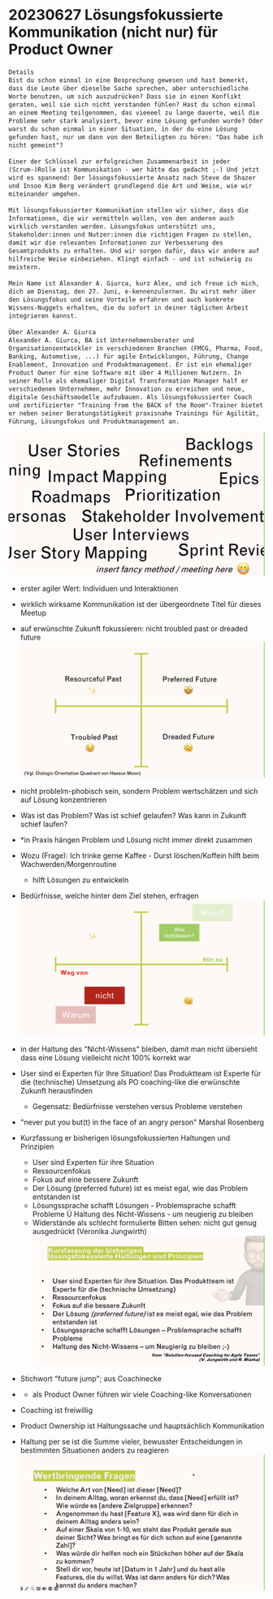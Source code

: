 # 20230627 Lösungsfokussierte Kommunikation (nicht nur) für Product Owner

```
Details
Bist du schon einmal in eine Besprechung gewesen und hast bemerkt, dass die Leute über dieselbe Sache sprechen, aber unterschiedliche Worte benutzen, um sich auszudrücken? Dass sie in einen Konflikt geraten, weil sie sich nicht verstanden fühlen? Hast du schon einmal an einem Meeting teilgenommen, das vieeeel zu lange dauerte, weil die Probleme sehr stark analysiert, bevor eine Lösung gefunden wurde? Oder warst du schon einmal in einer Situation, in der du eine Lösung gefunden hast, nur um dann von den Beteiligten zu hören: "Das habe ich nicht gemeint"?

Einer der Schlüssel zur erfolgreichen Zusammenarbeit in jeder (Scrum-)Rolle ist Kommunikation - wer hätte das gedacht ;-) Und jetzt wird es spannend: Der lösungsfokussierte Ansatz nach Steve de Shazer und Insoo Kim Berg verändert grundlegend die Art und Weise, wie wir miteinander umgehen.

Mit lösungsfokussierter Kommunikation stellen wir sicher, dass die Informationen, die wir vermitteln wollen, von den anderen auch wirklich verstanden werden. Lösungsfokus unterstützt uns, Stakeholder:innen und Nutzer:innen die richtigen Fragen zu stellen, damit wir die relevanten Informationen zur Verbesserung des Gesamtprodukts zu erhalten. Und wir sorgen dafür, dass wir andere auf hilfreiche Weise einbeziehen. Klingt einfach - und ist schwierig zu meistern.

Mein Name ist Alexander A. Giurca, kurz Alex, und ich freue ich mich, dich am Dienstag, den 27. Juni, e-kennenzulernen. Du wirst mehr über den Lösungsfokus und seine Vorteile erfahren und auch konkrete Wissens-Nuggets erhalten, die du sofort in deiner täglichen Arbeit integrieren kannst.

Über Alexander A. Giurca
Alexander A. Giurca, BA ist Unternehmensberater und Organisationsentwickler in verschiedenen Branchen (FMCG, Pharma, Food, Banking, Automotive, ...) für agile Entwicklungen, Führung, Change Enablement, Innovation und Produktmanagement. Er ist ein ehemaliger Product Owner für eine Software mit über 4 Millionen Nutzern. In seiner Rolle als ehemaliger Digital Transformation Manager half er verschiedenen Unternehmen, mehr Innovation zu erreichen und neue, digitale Geschäftsmodelle aufzubauen. Als lösungsfokussierter Coach und zertifizierter "Training from the BACK of the Room"-Trainer bietet er neben seiner Beratungstätigkeit praxisnahe Trainings für Agilität, Führung, Lösungsfokus und Produktmanagement an.
```

![](img00.png)
* erster agiler Wert: Individuen und Interaktionen
* wirklich wirksame Kommunikation ist der übergeordnete Titel für dieses Meetup
* auf erwünschte Zukunft fokussieren: nicht troubled past or dreaded future
![](img01.png)
* nicht problelm-phobisch sein, sondern Problem wertschätzen und sich auf Lösung konzentrieren
* Was ist das Problem? Was ist schief gelaufen? Was kann in Zukunft schief laufen?
* *in Praxis hängen Problem und Lösung nicht immer direkt zusammen
* Wozu (Frage): Ich trinke gerne Kaffee - Durst löschen/Koffein hilft beim Wachwerden/Morgenroutine
  * hilft Lösungen zu entwickeln
 * Bedürfnisse, welche hinter dem Ziel stehen, erfragen
 ![](img02.png)
* in der Haltung des "Nicht-Wissens" bleiben, damit man nicht übersieht dass eine Lösung vielleicht nicht 100% korrekt war
* User sind ei Experten für Ihre Situation! Das Produktteam ist Experte für die (technische) Umsetzung
  als PO coaching-like die erwünschte Zukunft herausfinden
   * Gegensatz: Bedürfnisse verstehen versus Probleme verstehen
* "never put you but(t) in the face of an angry person" Marshal Rosenberg
* Kurzfassung er bisherigen lösungsfokussierten Haltungen und Prinzipien
  * User sind Experten für ihre Situation
  * Ressourcenfokus
  * Fokus auf eine bessere Zukunft
  * Der Lösung (preferred future) ist es meist egal, wie das Problem entstanden ist
  * Lösungssprache schafft Lösungen - Problemsprache schafft Probleme
  Ü Haltung des Nicht-Wissens - um neugierig zu bleiben
  * Widerstände als schlecht formulierte Bitten sehen: nicht gut genug ausgedrückt (Veronika Jungwirth)
![](img03.png)
* Stichwort "future jump"; aus Coachinecke
* * als Product Owner führen wir viele Coaching-like Konversationen

* Coaching ist freiwillig
* Product Ownership ist Haltungssache und hauptsächlich Kommunikation
* Haltung per se ist die Summe vieler, bewusster Entscheidungen in bestimmten Situationen anders zu reagieren
![](img04.png)
